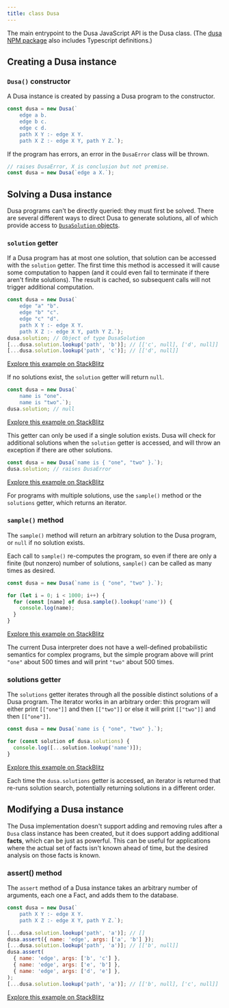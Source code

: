 ```yaml
---
title: class Dusa
---
```


The main entrypoint to the Dusa JavaScript API is the Dusa class. (The
[dusa NPM package](https://www.npmjs.com/package/dusa) also includes Typescript
definitions.)

## Creating a Dusa instance

### `Dusa()` constructor

A Dusa instance is created by passing a Dusa program to the constructor.

```javascript
const dusa = new Dusa(`
    edge a b.
    edge b c.
    edge c d.
    path X Y :- edge X Y.
    path X Z :- edge X Y, path Y Z.`);
```

If the program has errors, an error in the `DusaError` class will be thrown.

```javascript
// raises DusaError, X is conclusion but not premise.
const dusa = new Dusa(`edge a X.`);
```

## Solving a Dusa instance

Dusa programs can't be directly queried: they must first be solved. There are several
different ways to direct Dusa to generate solutions, all of which provide access to
[`DusaSolution` objects](/docs/api/dusasolution/).

### `solution` getter

If a Dusa program has at most one solution, that solution can be accessed with the
`solution` getter. The first time this method is accessed it will cause some
computation to happen (and it could even fail to terminate if there aren't finite
solutions). The result is cached, so subsequent calls will not trigger additional
computation.

```javascript
const dusa = new Dusa(`
    edge "a" "b".
    edge "b" "c".
    edge "c" "d".
    path X Y :- edge X Y.
    path X Z :- edge X Y, path Y Z.`);
dusa.solution; // Object of type DusaSolution
[...dusa.solution.lookup('path', 'b')]; // [['c', null], ['d', null]]
[...dusa.solution.lookup('path', 'c')]; // [['d', null]]
```

[Explore this example on StackBlitz](https://stackblitz.com/edit/node-kmrbac?file=index.js&view=editor)

If no solutions exist, the `solution` getter will return `null`.

```javascript
const dusa = new Dusa(`
    name is "one".
    name is "two".`);
dusa.solution; // null
```

[Explore this example on StackBlitz](https://stackblitz.com/edit/node-qmaf3y?file=index.js&view=editor)

This getter can only be used if a single solution exists. Dusa will check for
additional solutions when the `solution` getter is accessed, and will throw an
exception if there are other solutions.

```javascript
const dusa = new Dusa(`name is { "one", "two" }.`);
dusa.solution; // raises DusaError
```

[Explore this example on StackBlitz](https://stackblitz.com/edit/node-ybvpcq?file=index.js&view=editor)

For programs with multiple solutions, use the `sample()` method or the `solutions`
getter, which returns an iterator.

### `sample()` method

The `sample()` method will return an arbitrary solution to the Dusa program, or
`null` if no solution exists.

Each call to `sample()` re-computes the program, so even if there are only a finite
(but nonzero) number of solutions, `sample()` can be called as many times as desired.

```javascript
const dusa = new Dusa(`name is { "one", "two" }.`);

for (let i = 0; i < 1000; i++) {
  for (const [name] of dusa.sample().lookup('name')) {
    console.log(name);
  }
}
```

[Explore this example on StackBlitz](https://stackblitz.com/edit/node-dqe9g4?file=index.js&view=editor)

The current Dusa interpreter does not have a well-defined probabilistic semantics for
complex programs, but the simple program above will print `"one"` about 500 times and
will print `"two"` about 500 times.

### solutions getter

The `solutions` getter iterates through all the possible distinct solutions of a Dusa
program. The iterator works in an arbitrary order: this program will either print
`[["one"]]` and then `[["two"]]` or else it will print `[["two"]]` and then `[["one"]]`.

```javascript
const dusa = new Dusa(`name is { "one", "two" }.`);

for (const solution of dusa.solutions) {
  console.log([...solution.lookup('name')]);
}
```

[Explore this example on StackBlitz](https://stackblitz.com/edit/node-cysbcb?file=index.js&view=editor)

Each time the `dusa.solutions` getter is accessed, an iterator is returned that
re-runs solution search, potentially returning solutions in a different order.

## Modifying a Dusa instance

The Dusa implementation doesn't support adding and removing rules after a `Dusa`
class instance has been created, but it does support adding additional **facts**,
which can be just as powerful. This can be useful for applications where the actual
set of facts isn't known ahead of time, but the desired analysis on those facts is
known.

### assert() method

The `assert` method of a Dusa instance takes an arbitrary number of arguments, each
one a Fact, and adds them to the database.

```javascript
const dusa = new Dusa(`
    path X Y :- edge X Y.
    path X Z :- edge X Y, path Y Z.`);

[...dusa.solution.lookup('path', 'a')]; // []
dusa.assert({ name: 'edge', args: ['a', 'b'] });
[...dusa.solution.lookup('path', 'a')]; // [['b', null]]
dusa.assert(
  { name: 'edge', args: ['b', 'c'] },
  { name: 'edge', args: ['e', 'b'] },
  { name: 'edge', args: ['d', 'e'] },
);
[...dusa.solution.lookup('path', 'a')]; // [['b', null], ['c', null]]
```

[Explore this example on StackBlitz](https://stackblitz.com/edit/node-7k1apl?file=index.js&view=editor)
